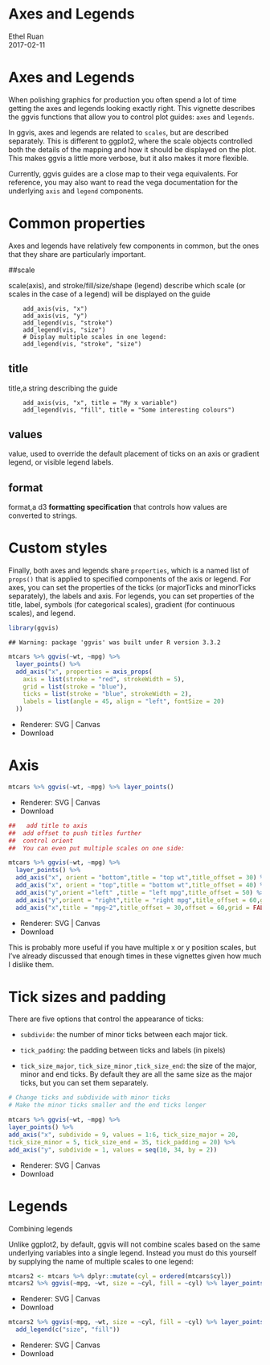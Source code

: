 # Axes and Legends
Ethel Ruan  
2017-02-11  



# Axes and Legends

When polishing graphics for production you often spend a lot of time getting the axes and legends looking exactly right. This vignette describes the ggvis functions that allow you to control plot guides: `axes` and `legends`.

In ggvis, axes and legends are related to `scales`, but are described separately. This is different to ggplot2, where the scale objects controlled both the details of the mapping and how it should be displayed on the plot. This makes ggvis a little more verbose, but it also makes it more flexible.

Currently, ggvis guides are a close map to their vega equivalents. For reference, you may also want to read the vega documentation for the underlying `axis` and `legend` components.

# Common properties

Axes and legends have relatively few components in common, but the ones that they share are particularly important.

##scale 

scale(axis), and stroke/fill/size/shape (legend) describe which scale (or scales in the case of a legend) will be displayed on the guide
```
    add_axis(vis, "x")
    add_axis(vis, "y")
    add_legend(vis, "stroke")
    add_legend(vis, "size")
    # Display multiple scales in one legend:
    add_legend(vis, "stroke", "size")
```
## title

title,a string describing the guide
```
    add_axis(vis, "x", title = "My x variable")
    add_legend(vis, "fill", title = "Some interesting colours")
```
## values

value, used to override the default placement of ticks on an axis or gradient legend, or visible legend labels.

## format

format,a d3 **formatting specification** that controls how values are converted to strings.

# Custom styles

Finally, both axes and legends share `properties`, which is a named list of `props()` that is applied to specified components of the axis or legend. For axes, you can set the properties of the ticks (or majorTicks and minorTicks separately), the labels and axis. For legends, you can set properties of the title, label, symbols (for categorical scales), gradient (for continuous scales), and legend.


```r
library(ggvis)
```

```
## Warning: package 'ggvis' was built under R version 3.3.2
```

```r
mtcars %>% ggvis(~wt, ~mpg) %>%
  layer_points() %>%
  add_axis("x", properties = axis_props(
    axis = list(stroke = "red", strokeWidth = 5),
    grid = list(stroke = "blue"),
    ticks = list(stroke = "blue", strokeWidth = 2),
    labels = list(angle = 45, align = "left", fontSize = 20)
  ))
```

<!--html_preserve--><div id="plot_id646348783-container" class="ggvis-output-container">
<div id="plot_id646348783" class="ggvis-output"></div>
<div class="plot-gear-icon">
<nav class="ggvis-control">
<a class="ggvis-dropdown-toggle" title="Controls" onclick="return false;"></a>
<ul class="ggvis-dropdown">
<li>
Renderer: 
<a id="plot_id646348783_renderer_svg" class="ggvis-renderer-button" onclick="return false;" data-plot-id="plot_id646348783" data-renderer="svg">SVG</a>
 | 
<a id="plot_id646348783_renderer_canvas" class="ggvis-renderer-button" onclick="return false;" data-plot-id="plot_id646348783" data-renderer="canvas">Canvas</a>
</li>
<li>
<a id="plot_id646348783_download" class="ggvis-download" data-plot-id="plot_id646348783">Download</a>
</li>
</ul>
</nav>
</div>
</div>
<script type="text/javascript">
var plot_id646348783_spec = {
  "data": [
    {
      "name": ".0",
      "format": {
        "type": "csv",
        "parse": {
          "wt": "number",
          "mpg": "number"
        }
      },
      "values": "\"wt\",\"mpg\"\n2.62,21\n2.875,21\n2.32,22.8\n3.215,21.4\n3.44,18.7\n3.46,18.1\n3.57,14.3\n3.19,24.4\n3.15,22.8\n3.44,19.2\n3.44,17.8\n4.07,16.4\n3.73,17.3\n3.78,15.2\n5.25,10.4\n5.424,10.4\n5.345,14.7\n2.2,32.4\n1.615,30.4\n1.835,33.9\n2.465,21.5\n3.52,15.5\n3.435,15.2\n3.84,13.3\n3.845,19.2\n1.935,27.3\n2.14,26\n1.513,30.4\n3.17,15.8\n2.77,19.7\n3.57,15\n2.78,21.4"
    },
    {
      "name": "scale/x",
      "format": {
        "type": "csv",
        "parse": {
          "domain": "number"
        }
      },
      "values": "\"domain\"\n1.31745\n5.61955"
    },
    {
      "name": "scale/y",
      "format": {
        "type": "csv",
        "parse": {
          "domain": "number"
        }
      },
      "values": "\"domain\"\n9.225\n35.075"
    }
  ],
  "scales": [
    {
      "name": "x",
      "domain": {
        "data": "scale/x",
        "field": "data.domain"
      },
      "zero": false,
      "nice": false,
      "clamp": false,
      "range": "width"
    },
    {
      "name": "y",
      "domain": {
        "data": "scale/y",
        "field": "data.domain"
      },
      "zero": false,
      "nice": false,
      "clamp": false,
      "range": "height"
    }
  ],
  "marks": [
    {
      "type": "symbol",
      "properties": {
        "update": {
          "fill": {
            "value": "#000000"
          },
          "size": {
            "value": 50
          },
          "x": {
            "scale": "x",
            "field": "data.wt"
          },
          "y": {
            "scale": "y",
            "field": "data.mpg"
          }
        },
        "ggvis": {
          "data": {
            "value": ".0"
          }
        }
      },
      "from": {
        "data": ".0"
      }
    }
  ],
  "legends": [],
  "axes": [
    {
      "type": "x",
      "scale": "x",
      "orient": "bottom",
      "layer": "back",
      "grid": true,
      "properties": {
        "ticks": {
          "stroke": {
            "value": "blue"
          },
          "strokeWidth": {
            "value": 2
          }
        },
        "grid": {
          "stroke": {
            "value": "blue"
          }
        },
        "labels": {
          "angle": {
            "value": 45
          },
          "align": {
            "value": "left"
          },
          "fontSize": {
            "value": 20
          }
        },
        "axis": {
          "stroke": {
            "value": "red"
          },
          "strokeWidth": {
            "value": 5
          }
        }
      },
      "title": "wt"
    },
    {
      "type": "y",
      "scale": "y",
      "orient": "left",
      "layer": "back",
      "grid": true,
      "title": "mpg"
    }
  ],
  "padding": null,
  "ggvis_opts": {
    "keep_aspect": false,
    "resizable": true,
    "padding": {},
    "duration": 250,
    "renderer": "svg",
    "hover_duration": 0,
    "width": 672,
    "height": 480
  },
  "handlers": null
};
ggvis.getPlot("plot_id646348783").parseSpec(plot_id646348783_spec);
</script><!--/html_preserve-->


# Axis


```r
mtcars %>% ggvis(~wt, ~mpg) %>% layer_points()
```

<!--html_preserve--><div id="plot_id745418886-container" class="ggvis-output-container">
<div id="plot_id745418886" class="ggvis-output"></div>
<div class="plot-gear-icon">
<nav class="ggvis-control">
<a class="ggvis-dropdown-toggle" title="Controls" onclick="return false;"></a>
<ul class="ggvis-dropdown">
<li>
Renderer: 
<a id="plot_id745418886_renderer_svg" class="ggvis-renderer-button" onclick="return false;" data-plot-id="plot_id745418886" data-renderer="svg">SVG</a>
 | 
<a id="plot_id745418886_renderer_canvas" class="ggvis-renderer-button" onclick="return false;" data-plot-id="plot_id745418886" data-renderer="canvas">Canvas</a>
</li>
<li>
<a id="plot_id745418886_download" class="ggvis-download" data-plot-id="plot_id745418886">Download</a>
</li>
</ul>
</nav>
</div>
</div>
<script type="text/javascript">
var plot_id745418886_spec = {
  "data": [
    {
      "name": ".0",
      "format": {
        "type": "csv",
        "parse": {
          "wt": "number",
          "mpg": "number"
        }
      },
      "values": "\"wt\",\"mpg\"\n2.62,21\n2.875,21\n2.32,22.8\n3.215,21.4\n3.44,18.7\n3.46,18.1\n3.57,14.3\n3.19,24.4\n3.15,22.8\n3.44,19.2\n3.44,17.8\n4.07,16.4\n3.73,17.3\n3.78,15.2\n5.25,10.4\n5.424,10.4\n5.345,14.7\n2.2,32.4\n1.615,30.4\n1.835,33.9\n2.465,21.5\n3.52,15.5\n3.435,15.2\n3.84,13.3\n3.845,19.2\n1.935,27.3\n2.14,26\n1.513,30.4\n3.17,15.8\n2.77,19.7\n3.57,15\n2.78,21.4"
    },
    {
      "name": "scale/x",
      "format": {
        "type": "csv",
        "parse": {
          "domain": "number"
        }
      },
      "values": "\"domain\"\n1.31745\n5.61955"
    },
    {
      "name": "scale/y",
      "format": {
        "type": "csv",
        "parse": {
          "domain": "number"
        }
      },
      "values": "\"domain\"\n9.225\n35.075"
    }
  ],
  "scales": [
    {
      "name": "x",
      "domain": {
        "data": "scale/x",
        "field": "data.domain"
      },
      "zero": false,
      "nice": false,
      "clamp": false,
      "range": "width"
    },
    {
      "name": "y",
      "domain": {
        "data": "scale/y",
        "field": "data.domain"
      },
      "zero": false,
      "nice": false,
      "clamp": false,
      "range": "height"
    }
  ],
  "marks": [
    {
      "type": "symbol",
      "properties": {
        "update": {
          "fill": {
            "value": "#000000"
          },
          "size": {
            "value": 50
          },
          "x": {
            "scale": "x",
            "field": "data.wt"
          },
          "y": {
            "scale": "y",
            "field": "data.mpg"
          }
        },
        "ggvis": {
          "data": {
            "value": ".0"
          }
        }
      },
      "from": {
        "data": ".0"
      }
    }
  ],
  "legends": [],
  "axes": [
    {
      "type": "x",
      "scale": "x",
      "orient": "bottom",
      "layer": "back",
      "grid": true,
      "title": "wt"
    },
    {
      "type": "y",
      "scale": "y",
      "orient": "left",
      "layer": "back",
      "grid": true,
      "title": "mpg"
    }
  ],
  "padding": null,
  "ggvis_opts": {
    "keep_aspect": false,
    "resizable": true,
    "padding": {},
    "duration": 250,
    "renderer": "svg",
    "hover_duration": 0,
    "width": 672,
    "height": 480
  },
  "handlers": null
};
ggvis.getPlot("plot_id745418886").parseSpec(plot_id745418886_spec);
</script><!--/html_preserve-->


```r
##   add title to axis
##  add offset to push titles further
##  control orient
##  You can even put multiple scales on one side:

mtcars %>% ggvis(~wt, ~mpg) %>%
  layer_points() %>%
  add_axis("x", orient = "bottom",title = "top wt",title_offset = 30) %>%
  add_axis("x", orient = "top",title = "bottom wt",title_offset = 40) %>% 
  add_axis("y",orient ="left" ,title = "left mpg",title_offset = 50) %>%
  add_axis("y",orient = "right",title = "right mpg",title_offset = 60,grid = FALSE) %>%
  add_axis("x",title = "mpg~2",title_offset = 30,offset = 60,grid = FALSE)
```

<!--html_preserve--><div id="plot_id512881604-container" class="ggvis-output-container">
<div id="plot_id512881604" class="ggvis-output"></div>
<div class="plot-gear-icon">
<nav class="ggvis-control">
<a class="ggvis-dropdown-toggle" title="Controls" onclick="return false;"></a>
<ul class="ggvis-dropdown">
<li>
Renderer: 
<a id="plot_id512881604_renderer_svg" class="ggvis-renderer-button" onclick="return false;" data-plot-id="plot_id512881604" data-renderer="svg">SVG</a>
 | 
<a id="plot_id512881604_renderer_canvas" class="ggvis-renderer-button" onclick="return false;" data-plot-id="plot_id512881604" data-renderer="canvas">Canvas</a>
</li>
<li>
<a id="plot_id512881604_download" class="ggvis-download" data-plot-id="plot_id512881604">Download</a>
</li>
</ul>
</nav>
</div>
</div>
<script type="text/javascript">
var plot_id512881604_spec = {
  "data": [
    {
      "name": ".0",
      "format": {
        "type": "csv",
        "parse": {
          "wt": "number",
          "mpg": "number"
        }
      },
      "values": "\"wt\",\"mpg\"\n2.62,21\n2.875,21\n2.32,22.8\n3.215,21.4\n3.44,18.7\n3.46,18.1\n3.57,14.3\n3.19,24.4\n3.15,22.8\n3.44,19.2\n3.44,17.8\n4.07,16.4\n3.73,17.3\n3.78,15.2\n5.25,10.4\n5.424,10.4\n5.345,14.7\n2.2,32.4\n1.615,30.4\n1.835,33.9\n2.465,21.5\n3.52,15.5\n3.435,15.2\n3.84,13.3\n3.845,19.2\n1.935,27.3\n2.14,26\n1.513,30.4\n3.17,15.8\n2.77,19.7\n3.57,15\n2.78,21.4"
    },
    {
      "name": "scale/x",
      "format": {
        "type": "csv",
        "parse": {
          "domain": "number"
        }
      },
      "values": "\"domain\"\n1.31745\n5.61955"
    },
    {
      "name": "scale/y",
      "format": {
        "type": "csv",
        "parse": {
          "domain": "number"
        }
      },
      "values": "\"domain\"\n9.225\n35.075"
    }
  ],
  "scales": [
    {
      "name": "x",
      "domain": {
        "data": "scale/x",
        "field": "data.domain"
      },
      "zero": false,
      "nice": false,
      "clamp": false,
      "range": "width"
    },
    {
      "name": "y",
      "domain": {
        "data": "scale/y",
        "field": "data.domain"
      },
      "zero": false,
      "nice": false,
      "clamp": false,
      "range": "height"
    }
  ],
  "marks": [
    {
      "type": "symbol",
      "properties": {
        "update": {
          "fill": {
            "value": "#000000"
          },
          "size": {
            "value": 50
          },
          "x": {
            "scale": "x",
            "field": "data.wt"
          },
          "y": {
            "scale": "y",
            "field": "data.mpg"
          }
        },
        "ggvis": {
          "data": {
            "value": ".0"
          }
        }
      },
      "from": {
        "data": ".0"
      }
    }
  ],
  "legends": [],
  "axes": [
    {
      "type": "x",
      "scale": "x",
      "orient": "bottom",
      "title": "top wt",
      "titleOffset": 30,
      "layer": "back",
      "grid": true
    },
    {
      "type": "x",
      "scale": "x",
      "orient": "top",
      "title": "bottom wt",
      "titleOffset": 40,
      "layer": "back",
      "grid": true
    },
    {
      "type": "y",
      "scale": "y",
      "orient": "left",
      "title": "left mpg",
      "titleOffset": 50,
      "layer": "back",
      "grid": true
    },
    {
      "type": "y",
      "scale": "y",
      "orient": "right",
      "title": "right mpg",
      "titleOffset": 60,
      "layer": "back",
      "grid": false
    },
    {
      "type": "x",
      "scale": "x",
      "orient": "bottom",
      "title": "mpg~2",
      "titleOffset": 30,
      "offset": 60,
      "layer": "back",
      "grid": false
    }
  ],
  "padding": null,
  "ggvis_opts": {
    "keep_aspect": false,
    "resizable": true,
    "padding": {},
    "duration": 250,
    "renderer": "svg",
    "hover_duration": 0,
    "width": 672,
    "height": 480
  },
  "handlers": null
};
ggvis.getPlot("plot_id512881604").parseSpec(plot_id512881604_spec);
</script><!--/html_preserve-->


This is probably more useful if you have multiple x or y position scales, but I’ve already discussed that enough times in these vignettes given how much I dislike them.

# Tick sizes and padding

There are five options that control the appearance of ticks:

 - `subdivide`: the number of minor ticks between each major tick.

 - `tick_padding`: the padding between ticks and labels (in pixels)

 - `tick_size_major`, `tick_size_minor` ,`tick_size_end`: the size of the major, minor and end ticks. By default they are all the same size as the major ticks, but you can set them separately.

```r
# Change ticks and subdivide with minor ticks
# Make the minor ticks smaller and the end ticks longer

mtcars %>% ggvis(~wt, ~mpg) %>%
layer_points() %>%
add_axis("x", subdivide = 9, values = 1:6, tick_size_major = 20,
tick_size_minor = 5, tick_size_end = 35, tick_padding = 20) %>%
add_axis("y", subdivide = 1, values = seq(10, 34, by = 2))
```

<!--html_preserve--><div id="plot_id266018493-container" class="ggvis-output-container">
<div id="plot_id266018493" class="ggvis-output"></div>
<div class="plot-gear-icon">
<nav class="ggvis-control">
<a class="ggvis-dropdown-toggle" title="Controls" onclick="return false;"></a>
<ul class="ggvis-dropdown">
<li>
Renderer: 
<a id="plot_id266018493_renderer_svg" class="ggvis-renderer-button" onclick="return false;" data-plot-id="plot_id266018493" data-renderer="svg">SVG</a>
 | 
<a id="plot_id266018493_renderer_canvas" class="ggvis-renderer-button" onclick="return false;" data-plot-id="plot_id266018493" data-renderer="canvas">Canvas</a>
</li>
<li>
<a id="plot_id266018493_download" class="ggvis-download" data-plot-id="plot_id266018493">Download</a>
</li>
</ul>
</nav>
</div>
</div>
<script type="text/javascript">
var plot_id266018493_spec = {
  "data": [
    {
      "name": ".0",
      "format": {
        "type": "csv",
        "parse": {
          "wt": "number",
          "mpg": "number"
        }
      },
      "values": "\"wt\",\"mpg\"\n2.62,21\n2.875,21\n2.32,22.8\n3.215,21.4\n3.44,18.7\n3.46,18.1\n3.57,14.3\n3.19,24.4\n3.15,22.8\n3.44,19.2\n3.44,17.8\n4.07,16.4\n3.73,17.3\n3.78,15.2\n5.25,10.4\n5.424,10.4\n5.345,14.7\n2.2,32.4\n1.615,30.4\n1.835,33.9\n2.465,21.5\n3.52,15.5\n3.435,15.2\n3.84,13.3\n3.845,19.2\n1.935,27.3\n2.14,26\n1.513,30.4\n3.17,15.8\n2.77,19.7\n3.57,15\n2.78,21.4"
    },
    {
      "name": "scale/x",
      "format": {
        "type": "csv",
        "parse": {
          "domain": "number"
        }
      },
      "values": "\"domain\"\n1.31745\n5.61955"
    },
    {
      "name": "scale/y",
      "format": {
        "type": "csv",
        "parse": {
          "domain": "number"
        }
      },
      "values": "\"domain\"\n9.225\n35.075"
    }
  ],
  "scales": [
    {
      "name": "x",
      "domain": {
        "data": "scale/x",
        "field": "data.domain"
      },
      "zero": false,
      "nice": false,
      "clamp": false,
      "range": "width"
    },
    {
      "name": "y",
      "domain": {
        "data": "scale/y",
        "field": "data.domain"
      },
      "zero": false,
      "nice": false,
      "clamp": false,
      "range": "height"
    }
  ],
  "marks": [
    {
      "type": "symbol",
      "properties": {
        "update": {
          "fill": {
            "value": "#000000"
          },
          "size": {
            "value": 50
          },
          "x": {
            "scale": "x",
            "field": "data.wt"
          },
          "y": {
            "scale": "y",
            "field": "data.mpg"
          }
        },
        "ggvis": {
          "data": {
            "value": ".0"
          }
        }
      },
      "from": {
        "data": ".0"
      }
    }
  ],
  "legends": [],
  "axes": [
    {
      "type": "x",
      "scale": "x",
      "orient": "bottom",
      "values": [1, 2, 3, 4, 5, 6],
      "subdivide": 9,
      "tickPadding": 20,
      "tickSizeMajor": 20,
      "tickSizeMinor": 5,
      "tickSizeEnd": 35,
      "layer": "back",
      "grid": true,
      "title": "wt"
    },
    {
      "type": "y",
      "scale": "y",
      "orient": "left",
      "values": [10, 12, 14, 16, 18, 20, 22, 24, 26, 28, 30, 32, 34],
      "subdivide": 1,
      "layer": "back",
      "grid": true,
      "title": "mpg"
    }
  ],
  "padding": null,
  "ggvis_opts": {
    "keep_aspect": false,
    "resizable": true,
    "padding": {},
    "duration": 250,
    "renderer": "svg",
    "hover_duration": 0,
    "width": 672,
    "height": 480
  },
  "handlers": null
};
ggvis.getPlot("plot_id266018493").parseSpec(plot_id266018493_spec);
</script><!--/html_preserve-->

# Legends

Combining legends

Unlike ggplot2, by default, ggvis will not combine scales based on the same underlying variables into a single legend. Instead you must do this yourself by supplying the name of multiple scales to one legend:


```r
mtcars2 <- mtcars %>% dplyr::mutate(cyl = ordered(mtcars$cyl))
mtcars2 %>% ggvis(~mpg, ~wt, size = ~cyl, fill = ~cyl) %>% layer_points()
```

<!--html_preserve--><div id="plot_id901523819-container" class="ggvis-output-container">
<div id="plot_id901523819" class="ggvis-output"></div>
<div class="plot-gear-icon">
<nav class="ggvis-control">
<a class="ggvis-dropdown-toggle" title="Controls" onclick="return false;"></a>
<ul class="ggvis-dropdown">
<li>
Renderer: 
<a id="plot_id901523819_renderer_svg" class="ggvis-renderer-button" onclick="return false;" data-plot-id="plot_id901523819" data-renderer="svg">SVG</a>
 | 
<a id="plot_id901523819_renderer_canvas" class="ggvis-renderer-button" onclick="return false;" data-plot-id="plot_id901523819" data-renderer="canvas">Canvas</a>
</li>
<li>
<a id="plot_id901523819_download" class="ggvis-download" data-plot-id="plot_id901523819">Download</a>
</li>
</ul>
</nav>
</div>
</div>
<script type="text/javascript">
var plot_id901523819_spec = {
  "data": [
    {
      "name": ".0",
      "format": {
        "type": "csv",
        "parse": {
          "mpg": "number",
          "wt": "number"
        }
      },
      "values": "\"cyl\",\"mpg\",\"wt\"\n\"6\",21,2.62\n\"6\",21,2.875\n\"4\",22.8,2.32\n\"6\",21.4,3.215\n\"8\",18.7,3.44\n\"6\",18.1,3.46\n\"8\",14.3,3.57\n\"4\",24.4,3.19\n\"4\",22.8,3.15\n\"6\",19.2,3.44\n\"6\",17.8,3.44\n\"8\",16.4,4.07\n\"8\",17.3,3.73\n\"8\",15.2,3.78\n\"8\",10.4,5.25\n\"8\",10.4,5.424\n\"8\",14.7,5.345\n\"4\",32.4,2.2\n\"4\",30.4,1.615\n\"4\",33.9,1.835\n\"4\",21.5,2.465\n\"8\",15.5,3.52\n\"8\",15.2,3.435\n\"8\",13.3,3.84\n\"8\",19.2,3.845\n\"4\",27.3,1.935\n\"4\",26,2.14\n\"4\",30.4,1.513\n\"8\",15.8,3.17\n\"6\",19.7,2.77\n\"8\",15,3.57\n\"4\",21.4,2.78"
    },
    {
      "name": "scale/fill",
      "format": {
        "type": "csv",
        "parse": {}
      },
      "values": "\"domain\"\n\"4\"\n\"6\"\n\"8\""
    },
    {
      "name": "scale/size",
      "format": {
        "type": "csv",
        "parse": {}
      },
      "values": "\"domain\"\n\"4\"\n\"6\"\n\"8\""
    },
    {
      "name": "scale/x",
      "format": {
        "type": "csv",
        "parse": {
          "domain": "number"
        }
      },
      "values": "\"domain\"\n9.225\n35.075"
    },
    {
      "name": "scale/y",
      "format": {
        "type": "csv",
        "parse": {
          "domain": "number"
        }
      },
      "values": "\"domain\"\n1.31745\n5.61955"
    }
  ],
  "scales": [
    {
      "name": "fill",
      "type": "ordinal",
      "domain": {
        "data": "scale/fill",
        "field": "data.domain"
      },
      "points": true,
      "sort": false,
      "range": "category10"
    },
    {
      "name": "size",
      "type": "ordinal",
      "domain": {
        "data": "scale/size",
        "field": "data.domain"
      },
      "points": true,
      "sort": false,
      "range": [10, 100]
    },
    {
      "name": "x",
      "domain": {
        "data": "scale/x",
        "field": "data.domain"
      },
      "zero": false,
      "nice": false,
      "clamp": false,
      "range": "width"
    },
    {
      "name": "y",
      "domain": {
        "data": "scale/y",
        "field": "data.domain"
      },
      "zero": false,
      "nice": false,
      "clamp": false,
      "range": "height"
    }
  ],
  "marks": [
    {
      "type": "symbol",
      "properties": {
        "update": {
          "size": {
            "scale": "size",
            "field": "data.cyl"
          },
          "fill": {
            "scale": "fill",
            "field": "data.cyl"
          },
          "x": {
            "scale": "x",
            "field": "data.mpg"
          },
          "y": {
            "scale": "y",
            "field": "data.wt"
          }
        },
        "ggvis": {
          "data": {
            "value": ".0"
          }
        }
      },
      "from": {
        "data": ".0"
      }
    }
  ],
  "legends": [
    {
      "orient": "right",
      "fill": "fill",
      "title": "cyl"
    },
    {
      "orient": "right",
      "size": "size",
      "title": "cyl"
    }
  ],
  "axes": [
    {
      "type": "x",
      "scale": "x",
      "orient": "bottom",
      "layer": "back",
      "grid": true,
      "title": "mpg"
    },
    {
      "type": "y",
      "scale": "y",
      "orient": "left",
      "layer": "back",
      "grid": true,
      "title": "wt"
    }
  ],
  "padding": null,
  "ggvis_opts": {
    "keep_aspect": false,
    "resizable": true,
    "padding": {},
    "duration": 250,
    "renderer": "svg",
    "hover_duration": 0,
    "width": 672,
    "height": 480
  },
  "handlers": null
};
ggvis.getPlot("plot_id901523819").parseSpec(plot_id901523819_spec);
</script><!--/html_preserve-->


```r
mtcars2 %>% ggvis(~mpg, ~wt, size = ~cyl, fill = ~cyl) %>% layer_points() %>%
  add_legend(c("size", "fill"))
```

<!--html_preserve--><div id="plot_id500335724-container" class="ggvis-output-container">
<div id="plot_id500335724" class="ggvis-output"></div>
<div class="plot-gear-icon">
<nav class="ggvis-control">
<a class="ggvis-dropdown-toggle" title="Controls" onclick="return false;"></a>
<ul class="ggvis-dropdown">
<li>
Renderer: 
<a id="plot_id500335724_renderer_svg" class="ggvis-renderer-button" onclick="return false;" data-plot-id="plot_id500335724" data-renderer="svg">SVG</a>
 | 
<a id="plot_id500335724_renderer_canvas" class="ggvis-renderer-button" onclick="return false;" data-plot-id="plot_id500335724" data-renderer="canvas">Canvas</a>
</li>
<li>
<a id="plot_id500335724_download" class="ggvis-download" data-plot-id="plot_id500335724">Download</a>
</li>
</ul>
</nav>
</div>
</div>
<script type="text/javascript">
var plot_id500335724_spec = {
  "data": [
    {
      "name": ".0",
      "format": {
        "type": "csv",
        "parse": {
          "mpg": "number",
          "wt": "number"
        }
      },
      "values": "\"cyl\",\"mpg\",\"wt\"\n\"6\",21,2.62\n\"6\",21,2.875\n\"4\",22.8,2.32\n\"6\",21.4,3.215\n\"8\",18.7,3.44\n\"6\",18.1,3.46\n\"8\",14.3,3.57\n\"4\",24.4,3.19\n\"4\",22.8,3.15\n\"6\",19.2,3.44\n\"6\",17.8,3.44\n\"8\",16.4,4.07\n\"8\",17.3,3.73\n\"8\",15.2,3.78\n\"8\",10.4,5.25\n\"8\",10.4,5.424\n\"8\",14.7,5.345\n\"4\",32.4,2.2\n\"4\",30.4,1.615\n\"4\",33.9,1.835\n\"4\",21.5,2.465\n\"8\",15.5,3.52\n\"8\",15.2,3.435\n\"8\",13.3,3.84\n\"8\",19.2,3.845\n\"4\",27.3,1.935\n\"4\",26,2.14\n\"4\",30.4,1.513\n\"8\",15.8,3.17\n\"6\",19.7,2.77\n\"8\",15,3.57\n\"4\",21.4,2.78"
    },
    {
      "name": "scale/fill",
      "format": {
        "type": "csv",
        "parse": {}
      },
      "values": "\"domain\"\n\"4\"\n\"6\"\n\"8\""
    },
    {
      "name": "scale/size",
      "format": {
        "type": "csv",
        "parse": {}
      },
      "values": "\"domain\"\n\"4\"\n\"6\"\n\"8\""
    },
    {
      "name": "scale/x",
      "format": {
        "type": "csv",
        "parse": {
          "domain": "number"
        }
      },
      "values": "\"domain\"\n9.225\n35.075"
    },
    {
      "name": "scale/y",
      "format": {
        "type": "csv",
        "parse": {
          "domain": "number"
        }
      },
      "values": "\"domain\"\n1.31745\n5.61955"
    }
  ],
  "scales": [
    {
      "name": "fill",
      "type": "ordinal",
      "domain": {
        "data": "scale/fill",
        "field": "data.domain"
      },
      "points": true,
      "sort": false,
      "range": "category10"
    },
    {
      "name": "size",
      "type": "ordinal",
      "domain": {
        "data": "scale/size",
        "field": "data.domain"
      },
      "points": true,
      "sort": false,
      "range": [10, 100]
    },
    {
      "name": "x",
      "domain": {
        "data": "scale/x",
        "field": "data.domain"
      },
      "zero": false,
      "nice": false,
      "clamp": false,
      "range": "width"
    },
    {
      "name": "y",
      "domain": {
        "data": "scale/y",
        "field": "data.domain"
      },
      "zero": false,
      "nice": false,
      "clamp": false,
      "range": "height"
    }
  ],
  "marks": [
    {
      "type": "symbol",
      "properties": {
        "update": {
          "size": {
            "scale": "size",
            "field": "data.cyl"
          },
          "fill": {
            "scale": "fill",
            "field": "data.cyl"
          },
          "x": {
            "scale": "x",
            "field": "data.mpg"
          },
          "y": {
            "scale": "y",
            "field": "data.wt"
          }
        },
        "ggvis": {
          "data": {
            "value": ".0"
          }
        }
      },
      "from": {
        "data": ".0"
      }
    }
  ],
  "legends": [
    {
      "orient": "right",
      "size": "size",
      "fill": "fill",
      "title": "cyl"
    }
  ],
  "axes": [
    {
      "type": "x",
      "scale": "x",
      "orient": "bottom",
      "layer": "back",
      "grid": true,
      "title": "mpg"
    },
    {
      "type": "y",
      "scale": "y",
      "orient": "left",
      "layer": "back",
      "grid": true,
      "title": "wt"
    }
  ],
  "padding": null,
  "ggvis_opts": {
    "keep_aspect": false,
    "resizable": true,
    "padding": {},
    "duration": 250,
    "renderer": "svg",
    "hover_duration": 0,
    "width": 672,
    "height": 480
  },
  "handlers": null
};
ggvis.getPlot("plot_id500335724").parseSpec(plot_id500335724_spec);
</script><!--/html_preserve-->


 
